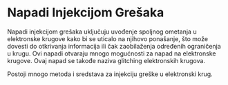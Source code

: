 # Napadi Injekcijom Grešaka

Napadi injekcijom grešaka uključuju uvođenje spoljnog ometanja u elektronske krugove kako bi se uticalo na njihovo ponašanje, što može dovesti do otkrivanja informacija ili čak zaobilaženja određenih ograničenja u krugu. Ovi napadi otvaraju mnogo mogućnosti za napad na elektronske krugove. Ovaj napad se takođe naziva glitching elektronskih krugova.

Postoji mnogo metoda i sredstava za injekciju greške u elektronski krug.
